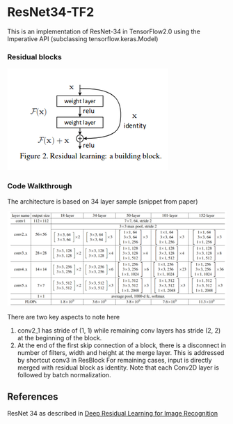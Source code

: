 # ResNet34-TF2
This is an implementation of ResNet-34 in TensorFlow2.0 using the Imperative API (subclassing tensorflow.keras.Model)

### Residual blocks

![Residual Block Scheme](img/resblock.png "Residual Block Scheme")


### Code Walkthrough
The architecture is based on 34 layer sample (snippet from paper)

![Architecture Reference](img/resnet_arch.png "Architecture Reference")

There are two key aspects to note here

 1. conv2_1 has stride of (1, 1) while remaining conv layers has stride (2, 2) at the beginning of the block.
 2. At the end of the first skip connection of a block, there is a disconnect in number of filters, width and height at the merge layer. This is addressed by shortcut conv3 in ResBlock
For remaining cases, input is directly merged with residual block as identity. Note that each Conv2D layer is followed by batch normalization.

## References
ResNet 34 as described in [Deep Residual Learning for Image Recognition](https://arxiv.org/pdf/1512.03385.pdf)
